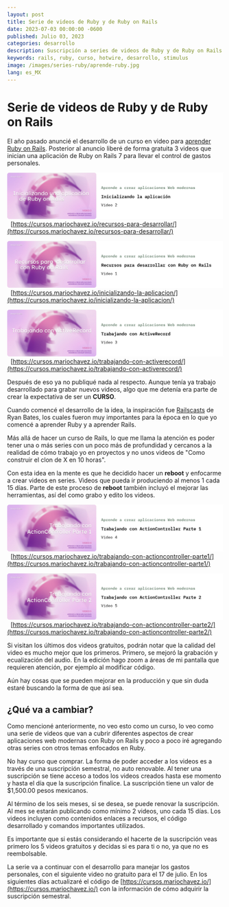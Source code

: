 ```yaml
---
layout: post
title: Serie de videos de Ruby y de Ruby on Rails
date: 2023-07-03 00:00:00 -0600
published: Julio 03, 2023
categories: desarrollo
description: Suscripción a series de videos de Ruby y de Ruby on Rails.
keywords: rails, ruby, curso, hotwire, desarrollo, stimulus
image: /images/series-ruby/aprende-ruby.jpg
lang: es_MX
---
```


# Serie de videos de Ruby y de Ruby on Rails

El año pasado anuncié el desarrollo de un curso en video para [aprender Ruby on Rails](https://mariochavez.io/desarrollo/2022/02/21/curso-ruby-on-rails/). Posterior al anuncio liberé de forma gratuita 3 videos que inician una aplicación de Ruby on Rails 7 para llevar el control de gastos personales.

![From Aprende a crear aplicaciones Web modernas: Recursos para desarrollar con Ruby on Rails | Video 1](/images/series-ruby/video-1.png) 
[https://cursos.mariochavez.io/recursos-para-desarrollar/](https://cursos.mariochavez.io/recursos-para-desarrollar/)

![From Aprende a crear aplicaciones Web modernas: Inicializando la aplicación | Video 2](/images/series-ruby/video-2.png) 
[https://cursos.mariochavez.io/inicializando-la-aplicacion/](https://cursos.mariochavez.io/inicializando-la-aplicacion/)

![From Aprende a crear aplicaciones Web modernas: Trabajando con ActiveRecord | Video 3](/images/series-ruby/video-3.png) 
[https://cursos.mariochavez.io/trabajando-con-activerecord/](https://cursos.mariochavez.io/trabajando-con-activerecord/)

Después de eso ya no publiqué nada al respecto. Aunque tenía ya trabajo desarrollado para grabar nuevos videos, algo que me detenía era parte de crear la expectativa de ser un **CURSO**.

Cuando comencé el desarrollo de la idea, la inspiración fue [Railscasts](http://railscasts.com/) de Ryan Bates, los cuales fueron muy importantes para la época en lo que yo comencé a aprender Ruby y a aprender Rails.

Más allá de hacer un curso de Rails, lo que me llama la atención es poder tener una o más series con un poco más de profundidad y cercanos a la realidad de cómo trabajo yo en proyectos y no unos videos de "Como construir el clon de X en 10 horas".

Con esta idea en la mente es que he decidido hacer un **reboot** y enfocarme a crear videos en series. Videos que pueda ir produciendo al menos 1 cada 15 días. Parte de este proceso de **reboot** también incluyó el mejorar las herramientas, así del como grabo y edito los videos.

![From Aprende a crear aplicaciones Web modernas: Trabajando con ActionController Parte 1 | Video 4](/images/series-ruby/video-4.png) 
[https://cursos.mariochavez.io/trabajando-con-actioncontroller-parte1/](https://cursos.mariochavez.io/trabajando-con-actioncontroller-parte1/)

![From Aprende a crear aplicaciones Web modernas: Trabajando con ActionController Parte 2 | Video 5](/images/series-ruby/video-5.png) 
[https://cursos.mariochavez.io/trabajando-con-actioncontroller-parte2/](https://cursos.mariochavez.io/trabajando-con-actioncontroller-parte2/)

Si visitan los últimos dos videos gratuitos, podrán notar que la calidad del video es mucho mejor que los primeros. Primero, se mejoró la grabación y ecualización del audio. En la edición hago zoom a áreas de mi pantalla que requieren atención, por ejemplo al modificar código.

Aún hay cosas que se pueden mejorar en la producción y que sin duda estaré buscando la forma de que así sea.

## ¿Qué va a cambiar?
Como mencioné anteriormente, no veo esto como un curso, lo veo como una serie de videos que van a cubrir diferentes aspectos de crear aplicaciones web modernas con Ruby on Rails y poco a poco iré agregando otras series con otros temas enfocados en Ruby.

No hay curso que comprar. La forma de poder acceder a los videos es a través de una suscripción semestral, no auto renovable. Al tener una suscripción se tiene acceso a todos los videos creados hasta ese momento y hasta el día que la suscripción finalice. La suscripción tiene un valor de $1,500.00 pesos mexicanos.

Al término de los seis meses, si se desea, se puede renovar la suscripción. Al mes se estarán publicando como mínimo 2 videos, uno cada 15 días. Los videos incluyen como contenidos enlaces a recursos, el código desarrollado y comandos importantes utilizados.

Es importante que si estás considerando el hacerte de la suscripción veas primero los 5 videos gratuitos y decidas si es para ti o no, ya que no es reembolsable.

La serie va a continuar con el desarrollo para manejar los gastos personales, con el siguiente video no gratuito para el 17 de julio. En los siguientes días actualizaré el código de [https://cursos.mariochavez.io/](https://cursos.mariochavez.io/) con la información de cómo adquirir la suscripción semestral.
